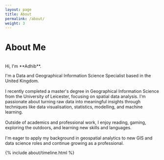 ```yaml
---
layout: page
title: About
permalink: /about/
weight: 3
---
```


# **About Me**
<br>
Hi, I'm **Adhib**. <br>

I'm a Data and Geographical Information Science Specialist based in the United Kingdom. 
<br><br>
I recently completed a master's degree in Geographical Information Science from the University of Leicester, focusing on spatial data analysis. I'm passionate about turning raw data into meaningful insights through techniques like data visualisation, statistics, modelling, and machine learning.
<br><br>
Outside of academics and professional work, I enjoy reading, gaming, exploring the outdoors, and learning new skills and languages. 
<br><br>
I'm eager to apply my background in geospatial analytics to new GIS and data science roles and continue growing as a professional.
<br>
<div class="row">
{% include about/timeline.html %}
</div>
